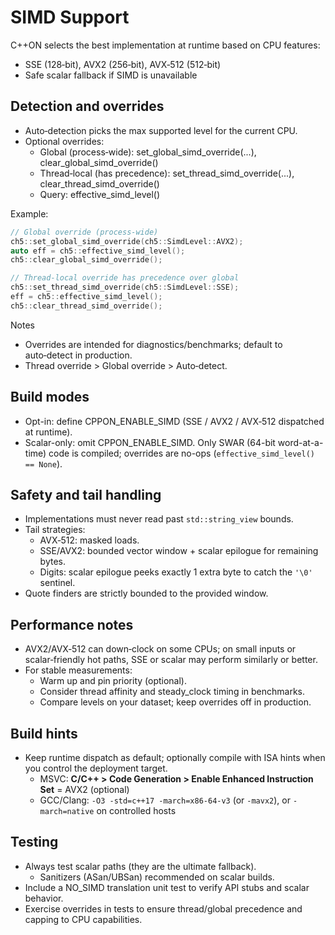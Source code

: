 # SIMD Support

C++ON selects the best implementation at runtime based on CPU features:
- SSE (128‑bit), AVX2 (256‑bit), AVX‑512 (512‑bit)
- Safe scalar fallback if SIMD is unavailable

## Detection and overrides

- Auto‑detection picks the max supported level for the current CPU.
- Optional overrides:
  - Global (process‑wide): set_global_simd_override(...), clear_global_simd_override()
  - Thread‑local (has precedence): set_thread_simd_override(...), clear_thread_simd_override()
  - Query: effective_simd_level()

Example:

```cpp
// Global override (process-wide)
ch5::set_global_simd_override(ch5::SimdLevel::AVX2);
auto eff = ch5::effective_simd_level();
ch5::clear_global_simd_override();

// Thread-local override has precedence over global
ch5::set_thread_simd_override(ch5::SimdLevel::SSE);
eff = ch5::effective_simd_level();
ch5::clear_thread_simd_override();
```

Notes
- Overrides are intended for diagnostics/benchmarks; default to auto‑detect in production.
- Thread override > Global override > Auto‑detect.

## Build modes

- Opt-in: define CPPON_ENABLE_SIMD (SSE / AVX2 / AVX‑512 dispatched at runtime).
- Scalar-only: omit CPPON_ENABLE_SIMD. Only SWAR (64-bit word-at-a-time) code is compiled; overrides are no-ops (`effective_simd_level() == None`).

## Safety and tail handling

- Implementations must never read past `std::string_view` bounds.
- Tail strategies:
  - AVX‑512: masked loads.
  - SSE/AVX2: bounded vector window + scalar epilogue for remaining bytes.
  - Digits: scalar epilogue peeks exactly 1 extra byte to catch the `'\0'` sentinel.
- Quote finders are strictly bounded to the provided window.

## Performance notes

- AVX2/AVX‑512 can down‑clock on some CPUs; on small inputs or scalar‑friendly hot paths, SSE or scalar may perform similarly or better.
- For stable measurements:
  - Warm up and pin priority (optional).
  - Consider thread affinity and steady_clock timing in benchmarks.
  - Compare levels on your dataset; keep overrides off in production.

## Build hints

- Keep runtime dispatch as default; optionally compile with ISA hints when you control the deployment target.
  - MSVC: __C/C++ > Code Generation > Enable Enhanced Instruction Set__ = AVX2 (optional)
  - GCC/Clang: `-O3 -std=c++17 -march=x86-64-v3` (or `-mavx2`), or `-march=native` on controlled hosts

## Testing

- Always test scalar paths (they are the ultimate fallback).
  - Sanitizers (ASan/UBSan) recommended on scalar builds.
- Include a NO_SIMD translation unit test to verify API stubs and scalar behavior.
- Exercise overrides in tests to ensure thread/global precedence and capping to CPU capabilities.